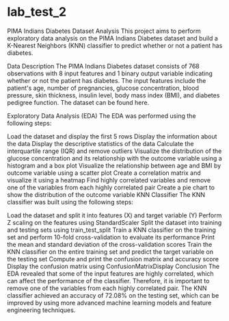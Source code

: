 # lab_test_2
PIMA Indians Diabetes Dataset Analysis
This project aims to perform exploratory data analysis on the PIMA Indians Diabetes dataset and build a K-Nearest Neighbors (KNN) classifier to predict whether or not a patient has diabetes.

Data Description
The PIMA Indians Diabetes dataset consists of 768 observations with 8 input features and 1 binary output variable indicating whether or not the patient has diabetes. The input features include the patient's age, number of pregnancies, glucose concentration, blood pressure, skin thickness, insulin level, body mass index (BMI), and diabetes pedigree function. The dataset can be found here.

Exploratory Data Analysis (EDA)
The EDA was performed using the following steps:

Load the dataset and display the first 5 rows
Display the information about the data
Display the descriptive statistics of the data
Calculate the interquartile range (IQR) and remove outliers
Visualize the distribution of the glucose concentration and its relationship with the outcome variable using a histogram and a box plot
Visualize the relationship between age and BMI by outcome variable using a scatter plot
Create a correlation matrix and visualize it using a heatmap
Find highly correlated variables and remove one of the variables from each highly correlated pair
Create a pie chart to show the distribution of the outcome variable
KNN Classifier
The KNN classifier was built using the following steps:

Load the dataset and split it into features (X) and target variable (Y)
Perform Z scaling on the features using StandardScaler
Split the dataset into training and testing sets using train_test_split
Train a KNN classifier on the training set and perform 10-fold cross-validation to evaluate its performance
Print the mean and standard deviation of the cross-validation scores
Train the KNN classifier on the entire training set and predict the target variable on the testing set
Compute and print the confusion matrix and accuracy score
Display the confusion matrix using ConfusionMatrixDisplay
Conclusion
The EDA revealed that some of the input features are highly correlated, which can affect the performance of the classifier. Therefore, it is important to remove one of the variables from each highly correlated pair. The KNN classifier achieved an accuracy of 72.08% on the testing set, which can be improved by using more advanced machine learning models and feature engineering techniques.
